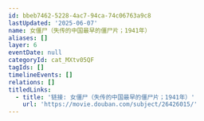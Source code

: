 ```yaml
---
id: bbeb7462-5228-4ac7-94ca-74c06763a9c8
lastUpdated: '2025-06-07'
name: 女僵尸（失传的中国最早的僵尸片；1941年）
aliases: []
layer: 6
eventDate: null
categoryId: cat_MXtv05QF
tagIds: []
timelineEvents: []
relations: []
titledLinks:
  - title: '链接: 女僵尸（失传的中国最早的僵尸片；1941年）'
    url: 'https://movie.douban.com/subject/26426015/'
---
```


